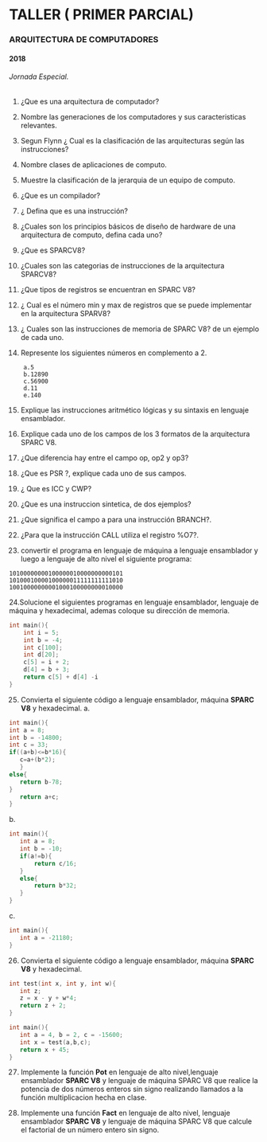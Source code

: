 # TALLER ( PRIMER PARCIAL)
### ARQUITECTURA DE COMPUTADORES
#### 2018
###### Jornada Especial.
1. ¿Que es una arquitectura de computador?

2. Nombre las generaciones de los computadores y sus caracteristicas relevantes.

3. Segun Flynn ¿ Cual es la clasificación de las arquitecturas según las instrucciones?

4. Nombre clases de aplicaciones de computo.

5. Muestre la clasificación de la jerarquia de un equipo de computo.

6. ¿Que es un compilador?

7. ¿ Defina que es una instrucción?

8. ¿Cuales son los principios básicos de diseño de hardware de una arquitectura de computo, defina cada uno?

9. ¿Que es SPARCV8?

10. ¿Cuales son las categorias de instrucciones de la arquitectura SPARCV8?

11. ¿Que tipos de registros se encuentran en SPARC V8?

12. ¿ Cual es el número min y max de registros que se puede implementar en la arquitectura SPARV8?

13. ¿ Cuales son las instrucciones de memoria de SPARC V8? de un ejemplo de cada uno.

14. Represente los siguientes números en complemento a 2.
```
	a.5
	b.12890
	c.56900
	d.11
	e.140
```
15. Explique las instrucciones aritmético lógicas y su sintaxis en lenguaje ensamblador.

16. Explique cada uno de los campos de los 3 formatos de la arquitectura SPARC V8.

17. ¿Que diferencia hay entre el campo op, op2 y op3?

18. ¿Que es PSR ?, explique cada uno de sus campos.

19. ¿ Que es ICC y CWP?

20. ¿Que es una instruccion sintetica, de dos ejemplos?

21. ¿Que significa el campo a para una instrucción BRANCH?.

22. ¿Para que la instrucción CALL utiliza el registro %O7?.

23. convertir el programa en lenguaje de máquina a lenguaje ensamblador y luego a lenguaje de alto nivel el siguiente programa:
```
10100000000100000010000000000101
10100010000100000011111111111010
10010000000001000100000000010000
```
24.Solucione el siguientes programas en lenguaje ensamblador, lenguaje de máquina y hexadecimal, ademas coloque su dirección de memoria.
```c
int main(){
	int i = 5; 
	int b = -4;
	int c[100];
	int d[20];
	c[5] = i + 2;
	d[4] = b + 3;
	return c[5] + d[4] -i
}
```

25. Convierta el siguiente código a lenguaje ensamblador, máquina **SPARC V8** y hexadecimal.
a.
 ```c
 int main(){
 int a = 8;
 int b = -14800;
 int c = 33; 
 if((a+b)<=b*16){
 	c=a+(b*2);
	}
else{
	return b-78;
}
	return a+c;
}
 ```

b.
 ```c
int main(){
	int a = 8;
	int b = -10;
	if(a!=b){
		return c/16;
	}
	else{
		return b*32;
	}
}
```
c.

 ```c
int main(){
	int a = -21180;
}
```

26. Convierta el siguiente código a lenguaje ensamblador, máquina **SPARC V8** y hexadecimal.
 ```c
int test(int x, int y, int w){
	int z;
	z = x - y + w*4;
	return z + 2;
}

int main(){
	int a = 4, b = 2, c = -15600;
	int x = test(a,b,c);
	return x + 45;
}
 ```

27. Implemente la función **Pot** en lenguaje de alto nivel,lenguaje ensamblador **SPARC V8** y lenguaje de máquina SPARC V8 que realice la potencia de dos números enteros sin signo realizando llamados a la función multiplicacion hecha en clase.

28. Implemente una función **Fact** en lenguaje de alto nivel, lenguaje ensamblador **SPARC V8** y lenguaje de máquina SPARC V8 que calcule el factorial de un número entero sin signo.

